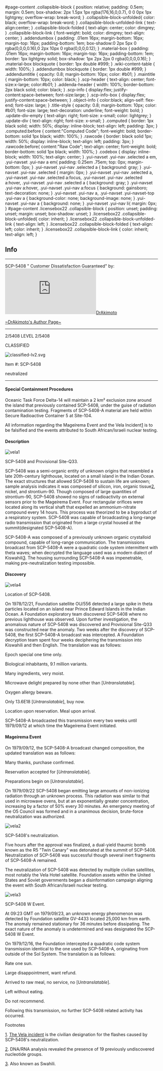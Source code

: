 #page-content .collapsible-block { position: relative; padding: 0.5em; margin: 0.5em; box-shadow: 2px 1.5px 1px rgba(176,16,0,0.7), 0 0 0px 1px lightgrey; overflow-wrap: break-word; } .collapsible-block-unfolded{ color: black; overflow-wrap: break-word; } .collapsible-block-unfolded-link { text-align:center; } .collapsible-block-folded { text-align: center; color: dimgrey; } .collapsible-block-link { font-weight: bold; color: dimgrey; text-align: center; } .addendumbox { padding: .01em 16px; margin-bottom: 16px; margin-top: 16px; padding-bottom: 1em; box-shadow:0 2px 5px 0 rgba(0,0,0,0.16),0 2px 10px 0 rgba(0,0,0,0.12); } .material-box { padding: .01em 16px; margin-bottom: 16px; margin-top: 16px; padding-bottom: 1em; border: 1px lightgrey solid; box-shadow: 1px 2px 2px 0 rgba(0,0,0,0.16); } .material-box blockquote { border: 1px double #999; } .wiki-content-table { width: 100%; } .addendumbox blockquote { border: 1px double #999; } .addendumtitle { opacity: 0.8; margin-bottom: 10px; color: #b01; } .maintitle { margin-bottom: 10px; color: black; } .scp-header { text-align: center; font-size:x-large; color:#b01; } .addenda-header { width: 100%; border-bottom: 2px black solid; color: black; } .scp-info { display:flex; justify-content:space-between; font-size:large; } .scp-info-box { display:flex; justify-content:space-between; } .object-info { color:black; align-self: flex-end; font-size: large; } .title-style { opacity: 0.8; margin-bottom: 10px; color: #b01; font-size: large; text-decoration: underline; font-weight: bold; } .update-div-empty { text-align: right; font-size: x-small; color: lightgrey; } .update-div { text-align: right; font-size: x-small; } .computed { border: 1px black solid; width: 50%; display: inline-block; text-align: left; padding: 3px; } .computed:before { content:"Computed Code"; font-weight: bold; border-bottom: solid 1px black; width: 100%; } .rawcode { border: black solid 1px; width: 50%; display: inline-block; text-align: left; padding: 3px; } .rawcode:before{ content:"Raw Code"; text-align: center; font-weight: bold; border-bottom: solid 1px black; width: 100%; } .codebox { display: inline-block; width: 100%; text-align: center; } .yui-navset .yui-nav .selected a em, .yui-navset .yui-nav a em{ padding: 0.25em .75em; top: 0px; margin-bottom: 0px; } .yui-navset .yui-nav .selected a { background: gray; } .yui-navset .yui-nav .selected { margin: 0px; } .yui-navset .yui-nav .selected a, .yui-navset .yui-nav .selected a:focus, .yui-navset .yui-nav .selected a:hover, .yui-navset .yui-nav .selected a { background: gray; } .yui-navset .yui-nav a:hover, .yui-navset .yui-nav a:focus { background: gainsboro; text-decoration: none; } .yui-navset .yui-nav a, .yui-navset .yui-navset-top .yui-nav a { background-color: none; background-image: none; } .yui-navset .yui-nav a { background: none; } .yui-navset .yui-nav li{ margin: 0px; } #page-content .licensebox22 .collapsible-block { position: unset; padding: unset; margin: unset; box-shadow: unset; } .licensebox22 .collapsible-block-unfolded{ color: inherit; } .licensebox22 .collapsible-block-unfolded-link { text-align: left; } .licensebox22 .collapsible-block-folded { text-align: left; color: inherit; } .licensebox22 .collapsible-block-link { color: inherit; text-align: left; }

Info
----

* * *

SCP-5408 " Customer Dissatisfaction Guaranteed" by: [![DrAkimoto](http://www.wikidot.com/avatar.php?userid=5255688&amp;size=small&amp;timestamp=1600034110)](http://www.wikidot.com/user:info/drakimoto)[DrAkimoto](http://www.wikidot.com/user:info/drakimoto)  
  
  
[~DrAkimoto's Author Page~](http://www.scp-wiki.net/drakimoto-s-author-page)

* * *

2/5408 LEVEL 2/5408

CLASSIFIED

![classified-lv2.svg](http://www.scp-wiki.net/local--files/component:classified-bar-woed-source/classified-lv2.svg)

Item #: SCP-5408

neutralized

* * *

#### **Special Containment Procedures**

Oceanic Task Force Delta-14 will maintain a 2 km² exclusion zone around the island that previously contained SCP-5408, under the guise of radiation contamination testing. Fragments of SCP-5408-A material are held within Secure Radioactive Container 5 at Site-104.

All information regarding the Mageírema Event and the Vela Incident[1](javascript:;) is to be falsified and the events attributed to South African/Israeli nuclear testing.

#### **Description**

![vela1](http://www.scp-wiki.net/local--files/scp-5408/vela1)

SCP-5408 and Provisional Site-Q33.

SCP-5408 was a semi-organic entity of unknown origins that resembled a late 20th-century lighthouse, located on a small island in the Indian Ocean. The exact structures that allowed SCP-5408 to sustain life are unknown; sample analysis indicates it was composed of silicon, iron, organic tissue[2](javascript:;), nickel, and strontium-90. Though composed of large quantities of strontium-90, SCP-5408 showed no signs of radioactivity on external sensors prior to the Mageírema Event. Four rectangular orifices were located along its vertical shaft that expelled an ammonium-nitrate compound every 14 hours. This process was theorized to be a byproduct of a respiratory system. SCP-5408 was capable of broadcasting a long-range radio transmission that originated from a large crystal housed at the summit(designated SCP-5408-A).  
  
SCP-5408-A was composed of a previously unknown organic crystalloid compound, capable of long-range communication. The transmissions broadcast from SCP-5408-A were a quadratic code system intermittent with theta waves; when decrypted the language used was a modern dialect of Kiswahili[3](javascript:;). The housing surrounding SCP-5408-A was impenetrable, making pre-neutralization testing impossible.  

#### **Discovery**

![vela4](http://www.scp-wiki.net/local--files/scp-5408/vela4)

Location of SCP-5408.

On 1978/12/21, Foundation satellite OU/556 detected a large spike in theta particles located on an island near Prince Edward Islands in the Indian Ocean. A Foundation exploratory team discovered SCP-5408 where no previous lighthouse was observed. Upon further investigation, the anomalous nature of SCP-5408 was discovered and Provisional Site-Q33 was constructed near the anomaly. Two weeks after the discovery of SCP-5408, the first SCP-5408-A broadcast was intercepted. A Foundation decryption team spent four weeks deciphering the transmission into Kiswahili and then English. The translation was as follows:

Epoch special one time only.

Biological inhabitants, 9.1 million variants.

Many ingredients, very moist.

Microwave delight prepared by none other than \[_Untranslatable_\].

Oxygen allergy beware.

Only 13.6E18 \[_Untranslatable_\], buy now.

Location upon reservation. Meal upon arrival.

SCP-5408-A broadcasted this transmission every two weeks until 1979/09/12 at which time the Mageírema Event initiated.

#### **Mageírema Event**

On 1979/09/12, the SCP-5408-A broadcast changed composition, the updated translation was as follows:

Many thanks, purchase confirmed.

Reservation accepted for \[_Untranslatable_\].

Preparations begin on \[_Untranslatable_\].

On 1979/09/22 SCP-5408 began emitting large amounts of non-ionizing radiation through an unknown process. This radiation was similar to that used in microwave ovens, but at an exponentially greater concentration, increasing by a factor of 50% every 30 minutes. An emergency meeting of the O5 Council was formed and in a unanimous decision, brute-force neutralization was authorized.

![vela2](http://www.scp-wiki.net/local--files/scp-5408/vela2)

SCP-5408's neutralization.

Five hours after the approval was finalized, a dual-yield thaumic bomb known as the R5 "Twin Canary" was detonated at the summit of SCP-5408. Neutralization of SCP-5408 was successful though several inert fragments of SCP-5408-A remained.

The neutralization of SCP-5408 was detected by multiple civilian satellites, most notably the Vela Hotel satellite. Foundation assets within the United States and Soviet governments began a disinformation campaign aligning the event with South African/Israeli nuclear testing.  

![vela3](http://www.scp-wiki.net/local--files/scp-5408/vela3)

SCP-5408 W Event.

At 09:23 GMT on 1979/09/23, an unknown energy phenomenon was detected by Foundation satellite GV-4433 located 25,000 km from earth. The anomaly remained stationary for 36 minutes before dissipating. The exact nature of the anomaly is undetermined and was designated the SCP-5408 W Event.

On 1979/12/16, the Foundation intercepted a quadratic code system transmission identical to the one used by SCP-5408-A, originating from outside of the Sol System. The translation is as follows:

Rate one sun.

Large disappointment, want refund.

Arrived to raw meal, no service, no \[_Untranslatable_\].

Left without eating.

Do not recommend.

Following this transmission, no further SCP-5408 related activity has occurred.

  

Footnotes

[1](javascript:;). [The Vela incident](https://en.m.wikipedia.org/wiki/Vela_incident) is the civilian designation for the flashes caused by SCP-5408's neutralization.

[2](javascript:;). DNA/RNA analysis revealed the presence of 19 previously undiscovered nucleotide groups.

[3](javascript:;). Also known as Swahili.